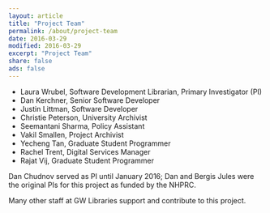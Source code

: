 ```yaml
---
layout: article
title: "Project Team"
permalink: /about/project-team
date: 2016-03-29
modified: 2016-03-29
excerpt: "Project Team"
share: false
ads: false
---
```


* Laura Wrubel, Software Development Librarian, Primary Investigator (PI)
* Dan Kerchner, Senior Software Developer
* Justin Littman, Software Developer
* Christie Peterson, University Archivist 
* Seemantani Sharma, Policy Assistant
* Vakil Smallen, Project Archivist
* Yecheng Tan, Graduate Student Programmer
* Rachel Trent, Digital Services Manager
* Rajat Vij, Graduate Student Programmer

Dan Chudnov served as PI until January 2016; Dan and Bergis Jules were the original PIs for this project as funded by the NHPRC.

Many other staff at GW Libraries support and contribute to this project. 


